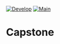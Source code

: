 [![Develop](https://github.com/cty288/Capstone/actions/workflows/develop.yml/badge.svg?branch=develop)](https://github.com/cty288/Capstone/actions/workflows/develop.yml)
[![Main](https://github.com/cty288/Capstone/actions/workflows/develop.yml/badge.svg?branch=main)](https://github.com/cty288/Capstone/actions/workflows/develop.yml)
# Capstone

